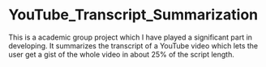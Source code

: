 # YouTube_Transcript_Summarization
This is a academic group project which I have played a significant part in developing. It summarizes the transcript of a YouTube video which lets the user get a gist of the whole video in about 25% of the script length.

